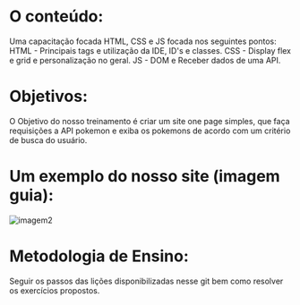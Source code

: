 # O conteúdo:

Uma capacitação focada HTML, CSS e JS focada nos seguintes pontos:
HTML - Principais tags e utilização da IDE, ID's e classes.
CSS - Display flex e grid e personalização no geral.
JS - DOM e Receber dados de uma API.

# Objetivos:

O Objetivo do nosso treinamento é criar um site one page simples, que faça requisições a API pokemon e exiba os pokemons de acordo com um critério de busca do
usuário.

# Um exemplo do nosso site (imagem guia):

![imagem2](https://user-images.githubusercontent.com/39773960/218000248-e210d3ce-1350-448e-b765-0b00c9689fef.png)

# Metodologia de Ensino:

Seguir os passos das lições disponibilizadas nesse git bem como resolver os exercícios propostos.
